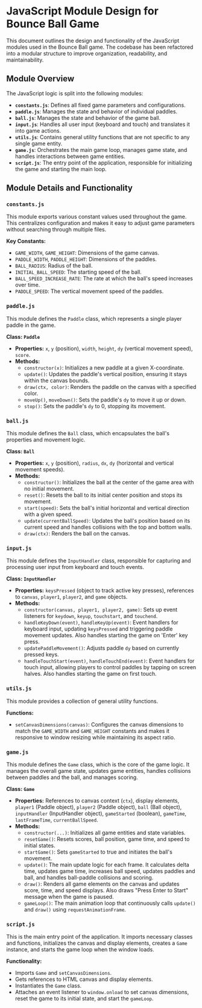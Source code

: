 # JavaScript Module Design for Bounce Ball Game

This document outlines the design and functionality of the JavaScript modules used in the Bounce Ball game. The codebase has been refactored into a modular structure to improve organization, readability, and maintainability.

## Module Overview

The JavaScript logic is split into the following modules:

*   **`constants.js`**: Defines all fixed game parameters and configurations.
*   **`paddle.js`**: Manages the state and behavior of individual paddles.
*   **`ball.js`**: Manages the state and behavior of the game ball.
*   **`input.js`**: Handles all user input (keyboard and touch) and translates it into game actions.
*   **`utils.js`**: Contains general utility functions that are not specific to any single game entity.
*   **`game.js`**: Orchestrates the main game loop, manages game state, and handles interactions between game entities.
*   **`script.js`**: The entry point of the application, responsible for initializing the game and starting the main loop.

## Module Details and Functionality

### `constants.js`

This module exports various constant values used throughout the game. This centralizes configuration and makes it easy to adjust game parameters without searching through multiple files.

**Key Constants:**
*   `GAME_WIDTH`, `GAME_HEIGHT`: Dimensions of the game canvas.
*   `PADDLE_WIDTH`, `PADDLE_HEIGHT`: Dimensions of the paddles.
*   `BALL_RADIUS`: Radius of the ball.
*   `INITIAL_BALL_SPEED`: The starting speed of the ball.
*   `BALL_SPEED_INCREASE_RATE`: The rate at which the ball's speed increases over time.
*   `PADDLE_SPEED`: The vertical movement speed of the paddles.

### `paddle.js`

This module defines the `Paddle` class, which represents a single player paddle in the game.

**Class: `Paddle`**
*   **Properties:** `x`, `y` (position), `width`, `height`, `dy` (vertical movement speed), `score`.
*   **Methods:**
    *   `constructor(x)`: Initializes a new paddle at a given X-coordinate.
    *   `update()`: Updates the paddle's vertical position, ensuring it stays within the canvas bounds.
    *   `draw(ctx, color)`: Renders the paddle on the canvas with a specified color.
    *   `moveUp()`, `moveDown()`: Sets the paddle's `dy` to move it up or down.
    *   `stop()`: Sets the paddle's `dy` to 0, stopping its movement.

### `ball.js`

This module defines the `Ball` class, which encapsulates the ball's properties and movement logic.

**Class: `Ball`**
*   **Properties:** `x`, `y` (position), `radius`, `dx`, `dy` (horizontal and vertical movement speeds).
*   **Methods:**
    *   `constructor()`: Initializes the ball at the center of the game area with no initial movement.
    *   `reset()`: Resets the ball to its initial center position and stops its movement.
    *   `start(speed)`: Sets the ball's initial horizontal and vertical direction with a given speed.
    *   `update(currentBallSpeed)`: Updates the ball's position based on its current speed and handles collisions with the top and bottom walls.
    *   `draw(ctx)`: Renders the ball on the canvas.

### `input.js`

This module defines the `InputHandler` class, responsible for capturing and processing user input from keyboard and touch events.

**Class: `InputHandler`**
*   **Properties:** `keysPressed` (object to track active key presses), references to `canvas`, `player1`, `player2`, and `game` objects.
*   **Methods:**
    *   `constructor(canvas, player1, player2, game)`: Sets up event listeners for `keydown`, `keyup`, `touchstart`, and `touchend`.
    *   `handleKeyDown(event)`, `handleKeyUp(event)`: Event handlers for keyboard input, updating `keysPressed` and triggering paddle movement updates. Also handles starting the game on 'Enter' key press.
    *   `updatePaddleMovement()`: Adjusts paddle `dy` based on currently pressed keys.
    *   `handleTouchStart(event)`, `handleTouchEnd(event)`: Event handlers for touch input, allowing players to control paddles by tapping on screen halves. Also handles starting the game on first touch.

### `utils.js`

This module provides a collection of general utility functions.

**Functions:**
*   `setCanvasDimensions(canvas)`: Configures the canvas dimensions to match the `GAME_WIDTH` and `GAME_HEIGHT` constants and makes it responsive to window resizing while maintaining its aspect ratio.

### `game.js`

This module defines the `Game` class, which is the core of the game logic. It manages the overall game state, updates game entities, handles collisions between paddles and the ball, and manages scoring.

**Class: `Game`**
*   **Properties:** References to canvas context (`ctx`), display elements, `player1` (Paddle object), `player2` (Paddle object), `ball` (Ball object), `inputHandler` (InputHandler object), `gameStarted` (boolean), `gameTime`, `lastFrameTime`, `currentBallSpeed`.
*   **Methods:**
    *   `constructor(...)`: Initializes all game entities and state variables.
    *   `resetGame()`: Resets scores, ball position, game time, and speed to initial states.
    *   `startGame()`: Sets `gameStarted` to true and initiates the ball's movement.
    *   `update()`: The main update logic for each frame. It calculates delta time, updates game time, increases ball speed, updates paddles and ball, and handles ball-paddle collisions and scoring.
    *   `draw()`: Renders all game elements on the canvas and updates score, time, and speed displays. Also draws "Press Enter to Start" message when the game is paused.
    *   `gameLoop()`: The main animation loop that continuously calls `update()` and `draw()` using `requestAnimationFrame`.

### `script.js`

This is the main entry point of the application. It imports necessary classes and functions, initializes the canvas and display elements, creates a `Game` instance, and starts the game loop when the window loads.

**Functionality:**
*   Imports `Game` and `setCanvasDimensions`.
*   Gets references to HTML canvas and display elements.
*   Instantiates the `Game` class.
*   Attaches an event listener to `window.onload` to set canvas dimensions, reset the game to its initial state, and start the `gameLoop`.